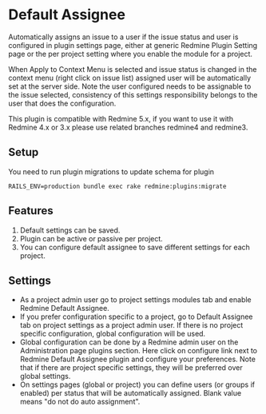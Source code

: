 # Default Assignee

Automatically assigns an issue to a user if the issue status and user is configured in plugin settings page,
either at generic Redmine Plugin Setting page or the per project setting where you enable the module for a project.

When Apply to Context Menu is selected and issue status is changed in the context menu (right click on issue list)
assigned user will be automatically set at the server side. Note the user configured needs to be assignable to
the issue selected, consistency of this settings responsibility belongs to the user that does the configuration.

This plugin is compatible with Redmine 5.x, if you want to use it with Redmine 4.x or 3.x please use related branches
redmine4 and redmine3.


## Setup

You need to run plugin migrations to update schema for plugin

```
RAILS_ENV=production bundle exec rake redmine:plugins:migrate
```

## Features

1. Default settings can be saved.
2. Plugin can be active or passive per project.
3. You can configure default assignee to save different settings for each project.


## Settings

* As a project admin user go to project settings modules tab and enable Redmine Default Assignee.
* If you prefer configuration specific to a project, go to Default Assignee tab on project settings as a project admin user. If there is no
  project specific configuration, global configuration will be used.
* Global configuration can be done by a Redmine admin user on the Administration page plugins section. Here click on configure link next to
  Redmine Default Assignee plugin and configure your preferences. Note that if there are project specific settings, they will be preferred
  over global settings.
* On settings pages (global or project) you can define users (or groups if enabled) per status that will be automatically assigned. Blank
  value means "do not do auto assignment".

